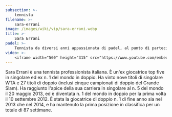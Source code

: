 ```yaml
---
subsection: >-
    tennista
filename: >-
    sara-errani
image: /images/wiki/vip/sara-errani.webp
title: >-
    Sara Errani
padel: >-
    Tennista da diversi anni appassionata di padel, al punto di partecipare ad una tappa del WPT nel lontano dicembre 2015. Questo testimonia che la sua passione per il padel è andata ben oltre le semplici partitelle con amici, fino a decidere di scendere in campo, nuovamente, a livello agonistico.
video: >-
    <iframe width="560" height="315" src="https://www.youtube.com/embed/yv_4VWWGkTw" title="YouTube video player" frameborder="0" allow="accelerometer; autoplay; clipboard-write; encrypted-media; gyroscope; picture-in-picture" allowfullscreen></iframe>
---
```

Sara Errani è una tennista professionista italiana. È un'ex giocatrice top five in singolare ed ex n. 1 del mondo in doppio. Ha vinto nove titoli di singolare WTA e 27 titoli di doppio (inclusi cinque campionati di doppio del Grande Slam). Ha raggiunto l'apice della sua carriera in singolare al n. 5 del mondo il 20 maggio 2013, ed è diventata n. 1 del mondo in doppio per la prima volta il 10 settembre 2012. È stata la giocatrice di doppio n. 1 di fine anno sia nel 2013 che nel 2014, e ha mantenuto la prima posizione in classifica per un totale di 87 settimane.
